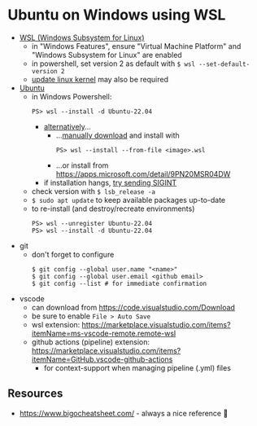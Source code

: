 # Ubuntu on Windows using WSL

* [WSL (Windows Subsystem for Linux)](https://learn.microsoft.com/en-us/windows/wsl/install)
  * in "Windows Features", ensure "Virtual Machine Platform" and "Windows Subsystem for Linux" are enabled
  * in powershell, set version 2 as default with `$ wsl --set-default-version 2`
  * [update linux kernel](https://learn.microsoft.com/en-us/windows/wsl/install-manual#step-4---download-the-linux-kernel-update-package) may also be required
* [Ubuntu](https://ubuntu.com/)
  * in Windows Powershell:
    ```
    PS> wsl --install -d Ubuntu-22.04
    ```
    * [alternatively](https://documentation.ubuntu.com/wsl/latest/howto/install-ubuntu-wsl2/)...
      * ...[manually download](https://ubuntu.com/desktop/wsl) and install with
        ```
        PS> wsl --install --from-file <image>.wsl
        ``` 
      * ...or install from https://apps.microsoft.com/detail/9PN20MSR04DW
    * if installation hangs, [try sending SIGINT](https://github.com/microsoft/WSL/issues/6405)
  * check version with `$ lsb_release -a`
  * `$ sudo apt update` to keep available packages up-to-date
  * to re-install (and destroy/recreate environments)
      ```
      PS> wsl --unregister Ubuntu-22.04
      PS> wsl --install -d Ubuntu-22.04
      ```
* git
  * don't forget to configure
    ```
    $ git config --global user.name "<name>"
    $ git config --global user.email <github email>
    $ git config --list # for immediate confirmation
    ```
* vscode
  * can download from https://code.visualstudio.com/Download
  * be sure to enable `File > Auto Save`
  * wsl extension: https://marketplace.visualstudio.com/items?itemName=ms-vscode-remote.remote-wsl
  * github actions (pipeline) extension: https://marketplace.visualstudio.com/items?itemName=GitHub.vscode-github-actions
    * for context-support when managing pipeline (.yml) files

## Resources
- https://www.bigocheatsheet.com/ - always a nice reference 🙂
